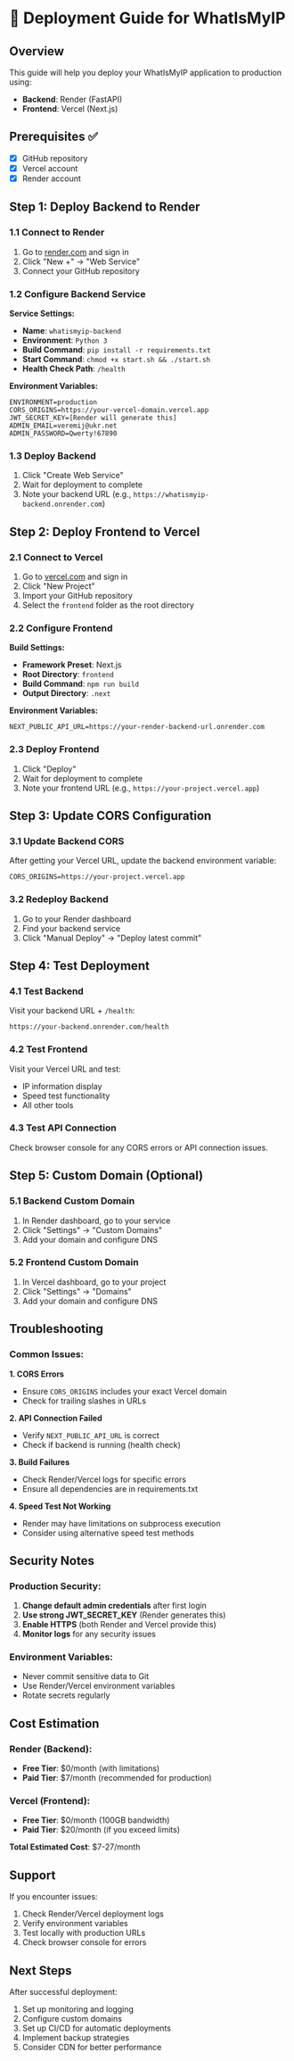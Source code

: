 # 🚀 Deployment Guide for WhatIsMyIP

## Overview
This guide will help you deploy your WhatIsMyIP application to production using:
- **Backend**: Render (FastAPI)
- **Frontend**: Vercel (Next.js)

## Prerequisites ✅
- [x] GitHub repository
- [x] Vercel account
- [x] Render account

## Step 1: Deploy Backend to Render

### 1.1 Connect to Render
1. Go to [render.com](https://render.com) and sign in
2. Click "New +" → "Web Service"
3. Connect your GitHub repository

### 1.2 Configure Backend Service
**Service Settings:**
- **Name**: `whatismyip-backend`
- **Environment**: `Python 3`
- **Build Command**: `pip install -r requirements.txt`
- **Start Command**: `chmod +x start.sh && ./start.sh`
- **Health Check Path**: `/health`

**Environment Variables:**
```
ENVIRONMENT=production
CORS_ORIGINS=https://your-vercel-domain.vercel.app
JWT_SECRET_KEY=[Render will generate this]
ADMIN_EMAIL=veremij@ukr.net
ADMIN_PASSWORD=Qwerty!67890
```

### 1.3 Deploy Backend
1. Click "Create Web Service"
2. Wait for deployment to complete
3. Note your backend URL (e.g., `https://whatismyip-backend.onrender.com`)

## Step 2: Deploy Frontend to Vercel

### 2.1 Connect to Vercel
1. Go to [vercel.com](https://vercel.com) and sign in
2. Click "New Project"
3. Import your GitHub repository
4. Select the `frontend` folder as the root directory

### 2.2 Configure Frontend
**Build Settings:**
- **Framework Preset**: Next.js
- **Root Directory**: `frontend`
- **Build Command**: `npm run build`
- **Output Directory**: `.next`

**Environment Variables:**
```
NEXT_PUBLIC_API_URL=https://your-render-backend-url.onrender.com
```

### 2.3 Deploy Frontend
1. Click "Deploy"
2. Wait for deployment to complete
3. Note your frontend URL (e.g., `https://your-project.vercel.app`)

## Step 3: Update CORS Configuration

### 3.1 Update Backend CORS
After getting your Vercel URL, update the backend environment variable:
```
CORS_ORIGINS=https://your-project.vercel.app
```

### 3.2 Redeploy Backend
1. Go to your Render dashboard
2. Find your backend service
3. Click "Manual Deploy" → "Deploy latest commit"

## Step 4: Test Deployment

### 4.1 Test Backend
Visit your backend URL + `/health`:
```
https://your-backend.onrender.com/health
```

### 4.2 Test Frontend
Visit your Vercel URL and test:
- IP information display
- Speed test functionality
- All other tools

### 4.3 Test API Connection
Check browser console for any CORS errors or API connection issues.

## Step 5: Custom Domain (Optional)

### 5.1 Backend Custom Domain
1. In Render dashboard, go to your service
2. Click "Settings" → "Custom Domains"
3. Add your domain and configure DNS

### 5.2 Frontend Custom Domain
1. In Vercel dashboard, go to your project
2. Click "Settings" → "Domains"
3. Add your domain and configure DNS

## Troubleshooting

### Common Issues:

**1. CORS Errors**
- Ensure `CORS_ORIGINS` includes your exact Vercel domain
- Check for trailing slashes in URLs

**2. API Connection Failed**
- Verify `NEXT_PUBLIC_API_URL` is correct
- Check if backend is running (health check)

**3. Build Failures**
- Check Render/Vercel logs for specific errors
- Ensure all dependencies are in requirements.txt

**4. Speed Test Not Working**
- Render may have limitations on subprocess execution
- Consider using alternative speed test methods

## Security Notes

### Production Security:
1. **Change default admin credentials** after first login
2. **Use strong JWT_SECRET_KEY** (Render generates this)
3. **Enable HTTPS** (both Render and Vercel provide this)
4. **Monitor logs** for any security issues

### Environment Variables:
- Never commit sensitive data to Git
- Use Render/Vercel environment variables
- Rotate secrets regularly

## Cost Estimation

### Render (Backend):
- **Free Tier**: $0/month (with limitations)
- **Paid Tier**: $7/month (recommended for production)

### Vercel (Frontend):
- **Free Tier**: $0/month (100GB bandwidth)
- **Paid Tier**: $20/month (if you exceed limits)

**Total Estimated Cost**: $7-27/month

## Support

If you encounter issues:
1. Check Render/Vercel deployment logs
2. Verify environment variables
3. Test locally with production URLs
4. Check browser console for errors

## Next Steps

After successful deployment:
1. Set up monitoring and logging
2. Configure custom domains
3. Set up CI/CD for automatic deployments
4. Implement backup strategies
5. Consider CDN for better performance 